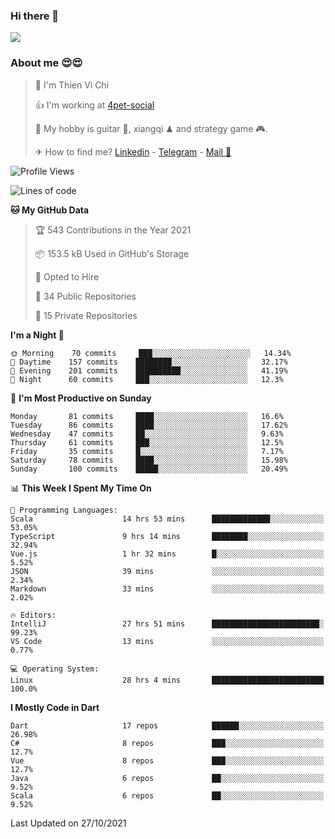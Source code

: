 ### Hi there 👋
![](https://media1.tenor.com/images/9aa4aee77151757a310fcdb4b8fd2a0a/tenor.gif?itemid=12671405)

### About me 😍😍

> 🙎 I'm Thien Vi Chi
> 
> 👍 I'm working at [4pet-social](https://github.com/4pet-social)
>
> 🥞 My hobby is guitar 🎸, xiangqi ♟ and strategy game 🎮.
> 
> ✈ How to find me? [Linkedin](https://www.linkedin.com/in/tvc12/) - [Telegram](https://t.me/yeutham212) - [Mail 📧](mailto:meomeocf98@gmail.com)
> 

<!--START_SECTION:waka-->
![Profile Views](http://img.shields.io/badge/Profile%20Views-8-blue)

![Lines of code](https://img.shields.io/badge/From%20Hello%20World%20I%27ve%20Written-745887%20lines%20of%20code-blue)

**🐱 My GitHub Data** 

> 🏆 543 Contributions in the Year 2021
 > 
> 📦 153.5 kB Used in GitHub's Storage 
 > 
> 💼 Opted to Hire
 > 
> 📜 34 Public Repositories 
 > 
> 🔑 15 Private Repositories  
 > 
**I'm a Night 🦉** 

```text
🌞 Morning    70 commits     ███░░░░░░░░░░░░░░░░░░░░░░   14.34% 
🌆 Daytime    157 commits    ████████░░░░░░░░░░░░░░░░░   32.17% 
🌃 Evening    201 commits    ██████████░░░░░░░░░░░░░░░   41.19% 
🌙 Night      60 commits     ███░░░░░░░░░░░░░░░░░░░░░░   12.3%

```
📅 **I'm Most Productive on Sunday** 

```text
Monday       81 commits     ████░░░░░░░░░░░░░░░░░░░░░   16.6% 
Tuesday      86 commits     ████░░░░░░░░░░░░░░░░░░░░░   17.62% 
Wednesday    47 commits     ██░░░░░░░░░░░░░░░░░░░░░░░   9.63% 
Thursday     61 commits     ███░░░░░░░░░░░░░░░░░░░░░░   12.5% 
Friday       35 commits     █░░░░░░░░░░░░░░░░░░░░░░░░   7.17% 
Saturday     78 commits     ████░░░░░░░░░░░░░░░░░░░░░   15.98% 
Sunday       100 commits    █████░░░░░░░░░░░░░░░░░░░░   20.49%

```


📊 **This Week I Spent My Time On** 

```text
💬 Programming Languages: 
Scala                    14 hrs 53 mins      █████████████░░░░░░░░░░░░   53.05% 
TypeScript               9 hrs 14 mins       ████████░░░░░░░░░░░░░░░░░   32.94% 
Vue.js                   1 hr 32 mins        █░░░░░░░░░░░░░░░░░░░░░░░░   5.52% 
JSON                     39 mins             ░░░░░░░░░░░░░░░░░░░░░░░░░   2.34% 
Markdown                 33 mins             ░░░░░░░░░░░░░░░░░░░░░░░░░   2.02%

🔥 Editors: 
IntelliJ                 27 hrs 51 mins      ████████████████████████░   99.23% 
VS Code                  13 mins             ░░░░░░░░░░░░░░░░░░░░░░░░░   0.77%

💻 Operating System: 
Linux                    28 hrs 4 mins       █████████████████████████   100.0%

```

**I Mostly Code in Dart** 

```text
Dart                     17 repos            ██████░░░░░░░░░░░░░░░░░░░   26.98% 
C#                       8 repos             ███░░░░░░░░░░░░░░░░░░░░░░   12.7% 
Vue                      8 repos             ███░░░░░░░░░░░░░░░░░░░░░░   12.7% 
Java                     6 repos             ██░░░░░░░░░░░░░░░░░░░░░░░   9.52% 
Scala                    6 repos             ██░░░░░░░░░░░░░░░░░░░░░░░   9.52%

```



 Last Updated on 27/10/2021
<!--END_SECTION:waka-->